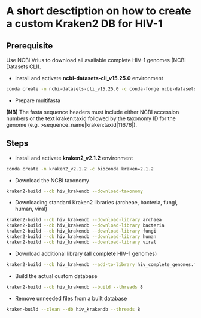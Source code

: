 # A short desctiption on how to create a custom Kraken2 DB for HIV-1

## Prerequisite
Use NCBI Vrius to download all available complete HIV-1 genomes (NCBI Datasets CLI).

- Install and activate **ncbi-datasets-cli_v15.25.0** environment

```sh
conda create -n ncbi-datasets-cli_v15.25.0 -c conda-forge ncbi-datasets-cli=15.25.0
```

- Prepare multifasta

**(NB)** The fasta sequence headers must include either NCBI accession numbers or the text kraken:taxid followed by the taxonomy ID for the genome (e.g. >sequence_name|kraken:taxid|11676|).


## Steps
- Install and activate **kraken2_v2.1.2** environment

```sh
conda create -n kraken2_v2.1.2 -c bioconda kraken=2.1.2
```

- Download the NCBI taxonomy

```sh 
kraken2-build --db hiv_krakendb --download-taxonomy
```

- Downloading standard Kraken2 libraries (archeae, bacteria, fungi, human, viral)

```sh 
kraken2-build --db hiv_krakendb --download-library archaea
kraken2-build --db hiv_krakendb --download-library bacteria
kraken2-build --db hiv_krakendb --download-library fungi
kraken2-build --db hiv_krakendb --download-library human
kraken2-build --db hiv_krakendb --download-library viral
```

- Download additional library (all complete HIV-1 genomes)

```sh 
kraken2-build --db hiv_krakendb --add-to-library hiv_complete_genomes.fasta
```

- Build the actual custom database

```sh 
kraken2-build --db hiv_krakendb --build --threads 8
```

- Remove unneeded files from a built database

```sh 
kraken-build --clean --db hiv_krakendb --threads 8
```
